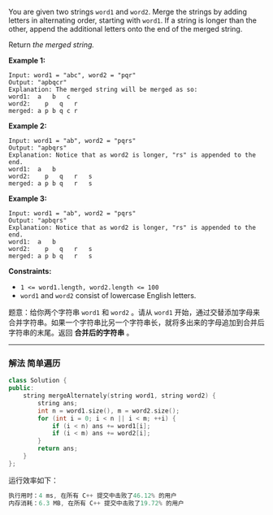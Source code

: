 <p>You are given two strings <code>word1</code> and <code>word2</code>. Merge the strings by adding letters in alternating order, starting with <code>word1</code>. If a string is longer than the other, append the additional letters onto the end of the merged string.</p>

<p>Return <em>the merged string.</em></p>
 
<p><strong>Example 1:</strong></p>

```clike
Input: word1 = "abc", word2 = "pqr"
Output: "apbqcr"
Explanation: The merged string will be merged as so:
word1:  a   b   c
word2:    p   q   r
merged: a p b q c r  
```

<p><strong>Example 2:</strong></p>

```clike
Input: word1 = "ab", word2 = "pqrs"
Output: "apbqrs"
Explanation: Notice that as word2 is longer, "rs" is appended to the end.
word1:  a   b 
word2:    p   q   r   s
merged: a p b q   r   s 
```

<p><strong>Example 3:</strong></p>

```clike
Input: word1 = "ab", word2 = "pqrs"
Output: "apbqrs"
Explanation: Notice that as word2 is longer, "rs" is appended to the end.
word1:  a   b 
word2:    p   q   r   s
merged: a p b q   r   s 
```
<p><strong>Constraints:</strong></p>

<ul>
	<li><code>1 &lt;= word1.length, word2.length &lt;= 100</code></li>
	<li><code>word1</code> and <code>word2</code> consist of lowercase English letters.</li>
</ul>  

题意：给你两个字符串 `word1` 和 `word2` 。请从 `word1` 开始，通过交替添加字母来合并字符串。如果一个字符串比另一个字符串长，就将多出来的字母追加到合并后字符串的末尾。返回 **合并后的字符串** 。

---
### 解法 简单遍历
```cpp
class Solution {
public:
    string mergeAlternately(string word1, string word2) {
        string ans;
        int n = word1.size(), m = word2.size();
        for (int i = 0; i < n || i < m; ++i) {
            if (i < n) ans += word1[i];
            if (i < m) ans += word2[i];
        } 
        return ans;
    }
};
```
运行效率如下：
```cpp
执行用时：4 ms, 在所有 C++ 提交中击败了46.12% 的用户
内存消耗：6.3 MB, 在所有 C++ 提交中击败了19.72% 的用户
```
